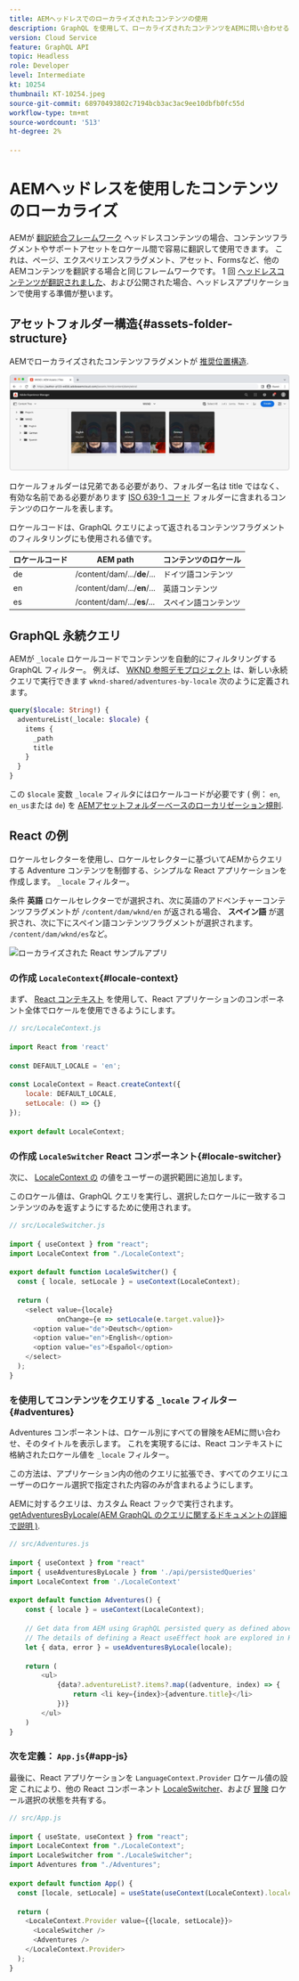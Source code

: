 ```yaml
---
title: AEMヘッドレスでのローカライズされたコンテンツの使用
description: GraphQL を使用して、ローカライズされたコンテンツをAEMに問い合わせる方法を説明します。
version: Cloud Service
feature: GraphQL API
topic: Headless
role: Developer
level: Intermediate
kt: 10254
thumbnail: KT-10254.jpeg
source-git-commit: 68970493802c7194bcb3ac3ac9ee10dbfb0fc55d
workflow-type: tm+mt
source-wordcount: '513'
ht-degree: 2%

---
```



# AEMヘッドレスを使用したコンテンツのローカライズ

AEMが [翻訳統合フレームワーク](https://experienceleague.adobe.com/docs/experience-manager-cloud-service/content/sites/administering/reusing-content/translation/integration-framework.html) ヘッドレスコンテンツの場合、コンテンツフラグメントやサポートアセットをロケール間で容易に翻訳して使用できます。 これは、ページ、エクスペリエンスフラグメント、アセット、Formsなど、他のAEMコンテンツを翻訳する場合と同じフレームワークです。 1 回 [ヘッドレスコンテンツが翻訳されました](https://experienceleague.adobe.com/docs/experience-manager-cloud-service/content/headless/journeys/translation/overview.html?lang=ja)、および公開された場合、ヘッドレスアプリケーションで使用する準備が整います。

## アセットフォルダー構造{#assets-folder-structure}

AEMでローカライズされたコンテンツフラグメントが [推奨位置構造](https://experienceleague.adobe.com/docs/experience-manager-cloud-service/content/headless/journeys/translation/getting-started.html#recommended-structure).

![AEM assets フォルダーのローカライズ](./assets/localized-content/asset-folders.jpg)

ロケールフォルダーは兄弟である必要があり、フォルダー名は title ではなく、有効な名前である必要があります [ISO 639-1 コード](https://en.wikipedia.org/wiki/List_of_ISO_639-1_codes) フォルダーに含まれるコンテンツのロケールを表します。

ロケールコードは、GraphQL クエリによって返されるコンテンツフラグメントのフィルタリングにも使用される値です。

| ロケールコード | AEM path | コンテンツのロケール |
|--------------------------------|----------|----------|
| de | /content/dam/.../**de**/... | ドイツ語コンテンツ |
| en | /content/dam/.../**en**/... | 英語コンテンツ |
| es | /content/dam/.../**es**/... | スペイン語コンテンツ |

## GraphQL 永続クエリ

AEMが `_locale` ロケールコードでコンテンツを自動的にフィルタリングする GraphQL フィルター。 例えば、 [WKND 参照デモプロジェクト](https://experienceleague.adobe.com/docs/experience-manager-cloud-service/content/onboarding/demo-add-on/create-site.html) は、新しい永続クエリで実行できます `wknd-shared/adventures-by-locale` 次のように定義されます。

```graphql
query($locale: String!) {
  adventureList(_locale: $locale) {
    items {      
      _path
      title
    }
  }
}
```

この `$locale` 変数 `_locale` フィルタにはロケールコードが必要です ( 例： `en`, `en_us`または `de`) を [AEMアセットフォルダーベースのローカリゼーション規則](#assets-folder-structure).

## React の例

ロケールセレクターを使用し、ロケールセレクターに基づいてAEMからクエリする Adventure コンテンツを制御する、シンプルな React アプリケーションを作成します。 `_locale` フィルター。

条件 __英語__ ロケールセレクターでが選択され、次に英語のアドベンチャーコンテンツフラグメントが `/content/dam/wknd/en` が返される場合、 __スペイン語__ が選択され、次に下にスペイン語コンテンツフラグメントが選択されます。 `/content/dam/wknd/es`など。

![ローカライズされた React サンプルアプリ](./assets/localized-content/react-example.png)

### の作成 `LocaleContext`{#locale-context}

まず、 [React コンテキスト](https://reactjs.org/docs/context.html) を使用して、React アプリケーションのコンポーネント全体でロケールを使用できるようにします。

```javascript
// src/LocaleContext.js

import React from 'react'

const DEFAULT_LOCALE = 'en';

const LocaleContext = React.createContext({
    locale: DEFAULT_LOCALE, 
    setLocale: () => {}
});

export default LocaleContext;
```

### の作成 `LocaleSwitcher` React コンポーネント{#locale-switcher}

次に、 [LocaleContext の](#locale-context) の値をユーザーの選択範囲に追加します。

このロケール値は、GraphQL クエリを実行し、選択したロケールに一致するコンテンツのみを返すようにするために使用されます。

```javascript
// src/LocaleSwitcher.js

import { useContext } from "react";
import LocaleContext from "./LocaleContext";

export default function LocaleSwitcher() {
  const { locale, setLocale } = useContext(LocaleContext);

  return (
    <select value={locale}
            onChange={e => setLocale(e.target.value)}>
      <option value="de">Deutsch</option>
      <option value="en">English</option>
      <option value="es">Español</option>
    </select>
  );
}
```

### を使用してコンテンツをクエリする `_locale` フィルター{#adventures}

Adventures コンポーネントは、ロケール別にすべての冒険をAEMに問い合わせ、そのタイトルを表示します。 これを実現するには、React コンテキストに格納されたロケール値を `_locale` フィルター。

この方法は、アプリケーション内の他のクエリに拡張でき、すべてのクエリにユーザーのロケール選択で指定された内容のみが含まれるようにします。

AEMに対するクエリは、カスタム React フックで実行されます。 [getAdventuresByLocale(AEM GraphQL のクエリに関するドキュメントの詳細で説明 )](./aem-headless-sdk.md).

```javascript
// src/Adventures.js

import { useContext } from "react"
import { useAdventuresByLocale } from './api/persistedQueries'
import LocaleContext from './LocaleContext'

export default function Adventures() {
    const { locale } = useContext(LocaleContext);

    // Get data from AEM using GraphQL persisted query as defined above 
    // The details of defining a React useEffect hook are explored in How to > AEM Headless SDK
    let { data, error } = useAdventuresByLocale(locale);

    return (
        <ul>
            {data?.adventureList?.items?.map((adventure, index) => { 
                return <li key={index}>{adventure.title}</li>
            })}
        </ul>
    )
}
```

### 次を定義： `App.js`{#app-js}

最後に、React アプリケーションを `LanguageContext.Provider` ロケール値の設定 これにより、他の React コンポーネント [LocaleSwitcher](#locale-switcher)、および [冒険](#adventures) ロケール選択の状態を共有する。

```javascript
// src/App.js

import { useState, useContext } from "react";
import LocaleContext from "./LocaleContext";
import LocaleSwitcher from "./LocaleSwitcher";
import Adventures from "./Adventures";

export default function App() {
  const [locale, setLocale] = useState(useContext(LocaleContext).locale);

  return (
    <LocaleContext.Provider value={{locale, setLocale}}>
      <LocaleSwitcher />
      <Adventures />
    </LocaleContext.Provider>
  );
}
```
